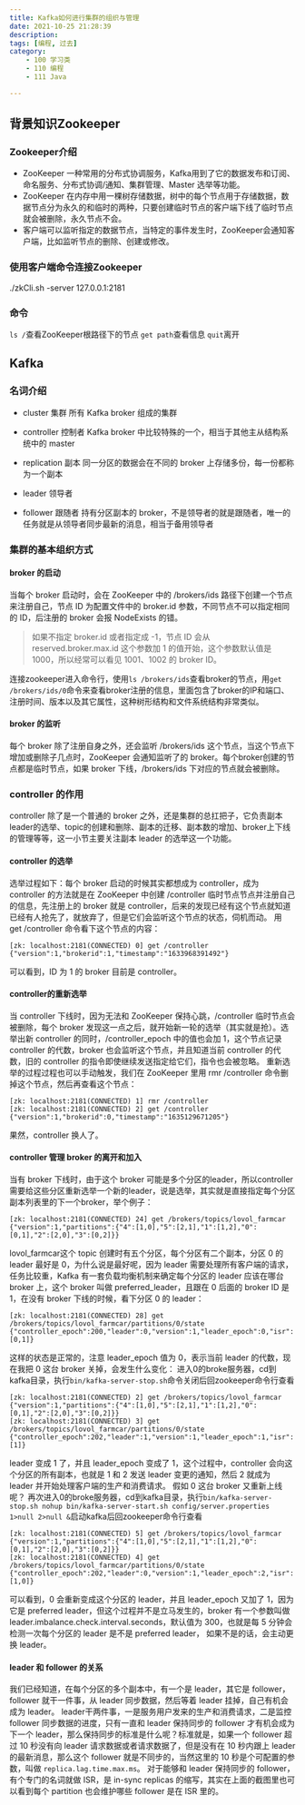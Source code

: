 ```yaml
---
title: Kafka如何进行集群的组织与管理
date: 2021-10-25 21:28:39
description: 
tags: [编程, 过去]
category:
    - 100 学习类
    - 110 编程
    - 111 Java

---
```




## 背景知识Zookeeper
### Zookeeper介绍
- ZooKeeper 一种常用的分布式协调服务，Kafka用到了它的数据发布和订阅、命名服务、分布式协调/通知、集群管理、Master 选举等功能。
- ZooKeeper 在内存中用一棵树存储数据，树中的每个节点用于存储数据，数据节点分为永久的和临时的两种，只要创建临时节点的客户端下线了临时节点就会被删除，永久节点不会。
- 客户端可以监听指定的数据节点，当特定的事件发生时，ZooKeeper会通知客户端，比如监听节点的删除、创建或修改。

### 使用客户端命令连接Zookeeper
./zkCli.sh -server 127.0.0.1:2181
### 命令
`ls /`查看ZooKeeper根路径下的节点
`get path`查看信息
`quit`离开

## Kafka
### 名词介绍
- cluster
集群
所有 Kafka broker 组成的集群


- controller
控制者
Kafka broker 中比较特殊的一个，相当于其他主从结构系统中的 master


- replication
副本
同一分区的数据会在不同的 broker 上存储多份，每一份都称为一个副本


- leader
领导者

- follower
跟随者
持有分区副本的 broker，不是领导者的就是跟随者，唯一的任务就是从领导者同步最新的消息，相当于备用领导者

### 集群的基本组织方式
#### broker 的启动
当每个 broker 启动时，会在 ZooKeeper 中的 /brokers/ids 路径下创建一个节点来注册自己，节点 ID 为配置文件中的 broker.id 参数，不同节点不可以指定相同的 ID，后注册的 broker 会报 NodeExists 的错。

> 如果不指定 broker.id 或者指定成 -1，节点 ID 会从 reserved.broker.max.id 这个参数加 1 的值开始，这个参数默认值是 1000，所以经常可以看见 1001、1002 的 broker ID。

连接zookeeper进入命令行，使用`ls /brokers/ids`查看broker的节点，用`get /brokers/ids/0`命令来查看broker注册的信息，里面包含了broker的IP和端口、注册时间、版本以及其它属性，这种树形结构和文件系统结构非常类似。

#### broker 的监听
每个 broker 除了注册自身之外，还会监听 /brokers/ids 这个节点，当这个节点下增加或删除子几点时，ZooKeeper 会通知监听了的 broker。每个broker创建的节点都是临时节点，如果 broker 下线，/brokers/ids 下对应的节点就会被删除。

### controller 的作用
controller 除了是一个普通的 broker 之外，还是集群的总扛把子，它负责副本leader的选举、topic的创建和删除、副本的迁移、副本数的增加、broker上下线的管理等等，这一小节主要关注副本 leader 的选举这一个功能。
#### controller 的选举
选举过程如下：每个 broker 启动的时候其实都想成为 controller，成为 controller 的方法就是在 ZooKeeper 中创建 /controller 临时节点节点并注册自己的信息，先注册上的 broker 就是 controller，后来的发现已经有这个节点就知道已经有人抢先了，就放弃了，但是它们会监听这个节点的状态，伺机而动。
用 get /controller 命令看下这个节点的内容：
```
[zk: localhost:2181(CONNECTED) 0] get /controller
{"version":1,"brokerid":1,"timestamp":"1633968391492"}
```
可以看到，ID 为 1 的 broker 目前是 controller。
#### controller的重新选举
当 controller 下线时，因为无法和 ZooKeeper 保持心跳，/controller 临时节点会被删除，每个 broker 发现这一点之后，就开始新一轮的选举（其实就是抢）。选举出新 controller 的同时，/controller_epoch 中的值也会加 1，这个节点记录 controller 的代数，broker 也会监听这个节点，并且知道当前 controller 的代数，旧的 controller 的指令即使继续发送指定给它们，指令也会被忽略。
重新选举的过程过程也可以手动触发，我们在 ZooKeeper 里用 rmr /controller 命令删掉这个节点，然后再查看这个节点：
```
[zk: localhost:2181(CONNECTED) 1] rmr /controller
[zk: localhost:2181(CONNECTED) 2] get /controller
{"version":1,"brokerid":0,"timestamp":"1635129671205"}
```
果然，controller 换人了。
#### controller 管理 broker 的离开和加入
当有 broker 下线时，由于这个 broker 可能是多个分区的leader，所以controller需要给这些分区重新选举一个新的leader，说是选举，其实就是直接指定每个分区副本列表里的下一个broker，举个例子：
```
[zk: localhost:2181(CONNECTED) 24] get /brokers/topics/lovol_farmcar
{"version":1,"partitions":{"4":[1,0],"5":[2,1],"1":[1,2],"0":[0,1],"2":[2,0],"3":[0,2]}}
```
lovol_farmcar这个 topic 创建时有五个分区，每个分区有二个副本，分区 0 的 leader 最好是 0，为什么说是最好呢，因为 leader 需要处理所有客户端的请求，任务比较重，Kafka 有一套负载均衡机制来确定每个分区的 leader 应该在哪台 broker 上，这个 broker 叫做 preferred_leader，且跟在 0 后面的 broker ID 是 1，在没有 broker 下线的时候，看下分区 0 的 leader：
```
[zk: localhost:2181(CONNECTED) 28] get /brokers/topics/lovol_farmcar/partitions/0/state
{"controller_epoch":200,"leader":0,"version":1,"leader_epoch":0,"isr":[0,1]}
```
这样的状态是正常的，注意 leader_epoch 值为 0，表示当前 leader 的代数，现在我把 0 这台 broker 关掉，会发生什么变化：
进入0的broke服务器，cd到kafka目录，执行`bin/kafka-server-stop.sh`命令关闭后回zookeeper命令行查看
```
[zk: localhost:2181(CONNECTED) 2] get /brokers/topics/lovol_farmcar
{"version":1,"partitions":{"4":[1,0],"5":[2,1],"1":[1,2],"0":[0,1],"2":[2,0],"3":[0,2]}}
[zk: localhost:2181(CONNECTED) 3] get /brokers/topics/lovol_farmcar/partitions/0/state
{"controller_epoch":202,"leader":1,"version":1,"leader_epoch":1,"isr":[1]}
```
leader 变成 1 了，并且 leader_epoch  变成了 1，这个过程中，controller 会向这个分区的所有副本，也就是 1 和 2 发送 leader 变更的通知，然后 2 就成为 leader 并开始处理客户端的生产和消费请求。
假如 0 这台 broker 又重新上线呢？
再次进入0的broke服务器，cd到kafka目录，执行`bin/kafka-server-stop.sh nohup bin/kafka-server-start.sh config/server.properties 1>null 2>null &`启动kafka后回zookeeper命令行查看
```
[zk: localhost:2181(CONNECTED) 5] get /brokers/topics/lovol_farmcar                   
{"version":1,"partitions":{"4":[1,0],"5":[2,1],"1":[1,2],"0":[0,1],"2":[2,0],"3":[0,2]}}
[zk: localhost:2181(CONNECTED) 4] get /brokers/topics/lovol_farmcar/partitions/0/state
{"controller_epoch":202,"leader":0,"version":1,"leader_epoch":2,"isr":[1,0]}
```
可以看到，0 会重新变成这个分区的 leader，并且 leader_epoch  又加了 1，因为它是 preferred leader，但这个过程并不是立马发生的，broker 有一个参数叫做 leader.imbalance.check.interval.seconds，默认值为 300，也就是每 5 分钟会检测一次每个分区的 leader 是不是 preferred leader， 如果不是的话，会主动更换 leader。


#### leader 和 follower 的关系
我们已经知道，在每个分区的多个副本中，有一个是 leader，其它是 follower，follower 就干一件事，从 leader 同步数据，然后等着 leader 挂掉，自己有机会成为 leader。
leader干两件事，一是服务用户发来的生产和消费请求，二是监控 follower 同步数据的进度，只有一直和 leader 保持同步的 follower 才有机会成为下一个 leader，那么保持同步的标准是什么呢？标准就是，如果一个 follower 超过 10 秒没有向 leader 请求数据或者请求数据了，但是没有在 10 秒内跟上 leader 的最新消息，那么这个 follower 就是不同步的，当然这里的 10 秒是个可配置的参数，叫做 `replica.lag.time.max.ms`。
对于能够和 leader 保持同步的 follower，有个专门的名词就做 ISR，是 in-sync replicas 的缩写，其实在上面的截图里也可以看到每个 partition 也会维护哪些 follower 是在 ISR 里的。

